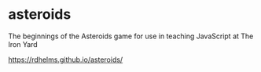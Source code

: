 # asteroids
The beginnings of the Asteroids game for use in teaching JavaScript at The Iron Yard

https://rdhelms.github.io/asteroids/
